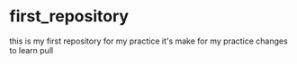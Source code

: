# first_repository
this is my first repository for my practice
it's make for my practice
changes to learn pull 
